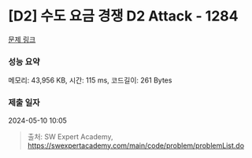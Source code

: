# [D2] 수도 요금 경쟁 D2 Attack - 1284 

[문제 링크](https://swexpertacademy.com/main/code/problem/problemDetail.do?contestProbId=AV189xUaI8UCFAZN) 

### 성능 요약

메모리: 43,956 KB, 시간: 115 ms, 코드길이: 261 Bytes

### 제출 일자

2024-05-10 10:05



> 출처: SW Expert Academy, https://swexpertacademy.com/main/code/problem/problemList.do